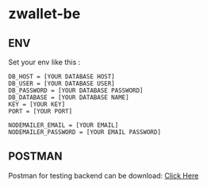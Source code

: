 # zwallet-be

## ENV
Set your env like this :
```env
DB_HOST = [YOUR DATABASE HOST]
DB_USER = [YOUR DATABASE USER]
DB_PASSWORD = [YOUR DATABASE PASSWORD]
DB_DATABASE = [YOUR DATABASE NAME]
KEY = [YOUR KEY]
PORT = [YOUR PORT]

NODEMAILER_EMAIL = [YOUR EMAIL]
NODEMAILER_PASSWORD = [YOUR EMAIL PASSWORD]

```
## POSTMAN 
Postman for testing backend can be download:
<a href='https://drive.google.com/drive/folders/1n-yIUA23_JWdll-l-HOuLL0YYPfeemtJ?usp=sharing'> Click Here </a>